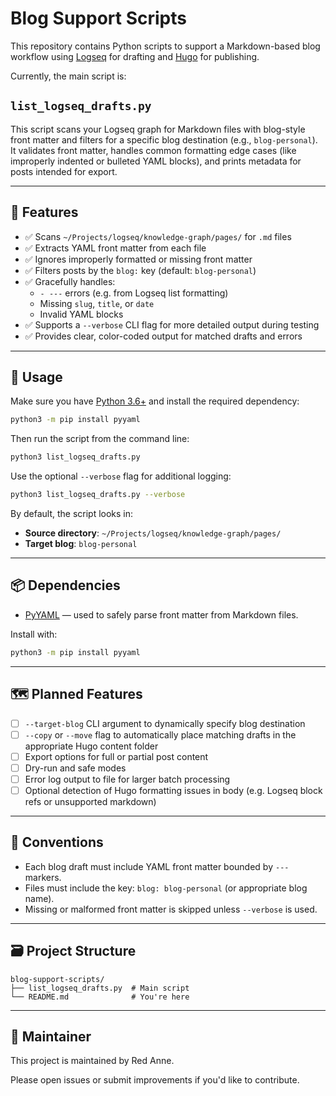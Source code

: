 # Blog Support Scripts

This repository contains Python scripts to support a Markdown-based blog workflow using [Logseq](https://logseq.com/) for drafting and [Hugo](https://gohugo.io/) for publishing.

Currently, the main script is:

## `list_logseq_drafts.py`

This script scans your Logseq graph for Markdown files with blog-style front matter and filters for a specific blog destination (e.g., `blog-personal`). It validates front matter, handles common formatting edge cases (like improperly indented or bulleted YAML blocks), and prints metadata for posts intended for export.

---

## 🔧 Features

- ✅ Scans `~/Projects/logseq/knowledge-graph/pages/` for `.md` files
- ✅ Extracts YAML front matter from each file
- ✅ Ignores improperly formatted or missing front matter
- ✅ Filters posts by the `blog:` key (default: `blog-personal`)
- ✅ Gracefully handles:
  - `- ---` errors (e.g. from Logseq list formatting)
  - Missing `slug`, `title`, or `date`
  - Invalid YAML blocks
- ✅ Supports a `--verbose` CLI flag for more detailed output during testing
- ✅ Provides clear, color-coded output for matched drafts and errors

---

## 🚀 Usage

Make sure you have [Python 3.6+](https://www.python.org/downloads/) and install the required dependency:

```bash
python3 -m pip install pyyaml
```

Then run the script from the command line:

```bash
python3 list_logseq_drafts.py
```

Use the optional `--verbose` flag for additional logging:

```bash
python3 list_logseq_drafts.py --verbose
```

By default, the script looks in:

- **Source directory**: `~/Projects/logseq/knowledge-graph/pages/`
- **Target blog**: `blog-personal`

---

## 📦 Dependencies

- [PyYAML](https://pyyaml.org/) — used to safely parse front matter from Markdown files.

Install with:

```bash
python3 -m pip install pyyaml
```

---

## 🗺️ Planned Features

- [ ] `--target-blog` CLI argument to dynamically specify blog destination
- [ ] `--copy` or `--move` flag to automatically place matching drafts in the appropriate Hugo content folder
- [ ] Export options for full or partial post content
- [ ] Dry-run and safe modes
- [ ] Error log output to file for larger batch processing
- [ ] Optional detection of Hugo formatting issues in body (e.g. Logseq block refs or unsupported markdown)

---

## 📝 Conventions

- Each blog draft must include YAML front matter bounded by `---` markers.
- Files must include the key: `blog: blog-personal` (or appropriate blog name).
- Missing or malformed front matter is skipped unless `--verbose` is used.

---

## 🗃️ Project Structure

```
blog-support-scripts/
├── list_logseq_drafts.py  # Main script
└── README.md              # You're here
```

---

## 👤 Maintainer

This project is maintained by Red Anne.

Please open issues or submit improvements if you'd like to contribute.
